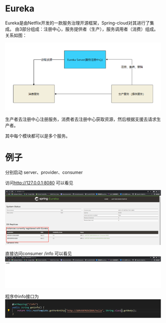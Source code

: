 
# Eureka

Eureka是由Netflix开发的一款服务治理开源框架，Spring-cloud对其进行了集成。
由3部分组成：注册中心，服务提供者（生产），服务调用者（消费）组成。
关系如图：

![avatar](./img/eureka.png)

生产者去注册中心注册服务，消费者去注册中心获取资源，然后根据支援去请求生产者。

其中每个模块都可以是多个服务。

# 例子

分别启动 server、provider、consumer

访问<http://127.0.0.1:8080> 可以看见

![avatar](./img/1.jpg)

直接访问consumer /info 可以看见
![avatar](./img/2.jpg)

程序中info接口为
![avatar](./img/3.jpg)

